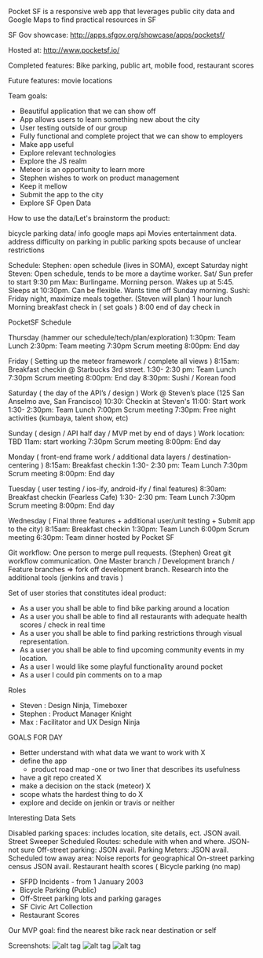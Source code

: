 Pocket SF is a responsive web app that leverages public city data and Google Maps to find practical resources in SF

SF Gov showcase: http://apps.sfgov.org/showcase/apps/pocketsf/

Hosted at: http://www.pocketsf.io/

Completed features: Bike parking, public art, mobile food, restaurant scores

Future features: movie locations

Team goals:

* Beautiful application that we can show off
* App allows users to learn something new about the city
* User testing outside of our group
* Fully functional and complete project that we can show to employers
* Make app useful
* Explore relevant technologies
* Explore the JS realm
* Meteor is an opportunity to learn more
* Stephen wishes to work on product management
* Keep it mellow
* Submit the app to the city
* Explore SF Open Data

How to use the data/Let's brainstorm the product:

bicycle parking data/ info
google maps api
Movies entertainment data.
address difficulty on parking in public parking spots because of unclear restrictions


Schedule:
Stephen: open schedule (lives in SOMA), except Saturday night
Steven: Open schedule, tends to be more a daytime worker. Sat/ Sun prefer to start 9:30 pm
Max: Burlingame. Morning person. Wakes up at 5:45. Sleeps at 10:30pm. Can be flexible. Wants time off Sunday morning.
Sushi: Friday night, maximize meals together. (Steven will plan)
1 hour lunch
Morning breakfast check in ( set goals )
8:00 end of day check in



PocketSF Schedule

Thursday (hammer our schedule/tech/plan/exploration)
1:30pm: Team Lunch
2:30pm: Team meeting
7:30pm Scrum meeting
8:00pm: End day

Friday ( Setting up the meteor framework / complete all views )
8:15am: Breakfast checkin @ Starbucks 3rd street.
1:30- 2:30 pm: Team Lunch
7:30pm Scrum meeting
8:00pm: End day
8:30pm: Sushi / Korean food

Saturday ( the day of the API’s / design )
Work @ Steven’s place (125 San Anselmo ave, San Francisco)
10:30: Checkin at Steven's
11:00: Start work
1:30- 2:30pm: Team Lunch
7:00pm Scrum meeting
7:30pm: Free night activities (kumbaya, talent show, etc)

Sunday ( design / API half day / MVP met by end of days  )
Work location: TBD
11am: start working
7:30pm Scrum meeting
 8:00pm: End day

Monday ( front-end frame work / additional data layers / destination-centering )
8:15am: Breakfast checkin
1:30- 2:30 pm: Team Lunch
7:30pm Scrum meeting
8:00pm: End day

Tuesday ( user testing / ios-ify, android-ify / final features)
8:30am: Breakfast checkin (Fearless Cafe)
1:30- 2:30 pm: Team Lunch
7:30pm Scrum meeting
8:00pm: End day

Wednesday ( Final three features + additional user/unit testing + Submit app to the city)
8:15am: Breakfast checkin
1:30pm: Team Lunch
6:00pm Scrum meeting
6:30pm: Team dinner hosted by Pocket SF

Git workflow:
One person to merge pull requests. (Stephen)
Great git workflow communication.
One Master branch / Development branch / Feature branches => fork off development branch.
Research into the additional tools (jenkins and travis )

Set of user stories that constitutes ideal product:
* As a user you shall be able to find bike parking around a location
* As a user you shall be able to find all restaurants with adequate health scores / check in real time
* As a user you shall be able to find parking restrictions through visual representation.
* As a user you shall be able to find upcoming community events in my location.
* As a user I would like some playful  functionality around pocket
* As a user I could pin comments on to a map

Roles
* Steven : Design Ninja, Timeboxer
* Stephen : Product Manager Knight
* Max : Facilitator and UX Design Ninja

GOALS FOR DAY
- Better understand with what data we want to work with X
- define the app
	- product road map
	-one or two liner that describes its usefulness
- have a git repo created X
- make a decision on the stack (meteor) X
- scope whats the hardest thing to do X
- explore and decide on jenkin or travis or neither


Interesting Data Sets

Disabled parking spaces: includes location, site details, ect. JSON avail.
Street Sweeper Scheduled Routes: schedule with when and where. JSON- not sure
Off-street parking: JSON avail.
Parking Meters:  JSON avail.
Scheduled tow away area:
Noise reports for geographical
On-street parking census JSON avail.
Restaurant health scores (
Bicycle parking (no map)
- SFPD Incidents - from 1 January 2003
- Bicycle Parking (Public)
- Off-Street parking lots and parking garages
- SF Civic Art Collection
- Restaurant Scores

Our MVP goal: find the nearest bike rack near destination or self

Screenshots:
![alt tag](https://github.com/scaulfield01/pocketSF/blob/master/public/images/pocket1.png)
![alt tag](https://github.com/scaulfield01/pocketSF/blob/master/public/images/pocket2.png)
![alt tag](https://github.com/scaulfield01/pocketSF/blob/master/public/images/pocket3.png)
